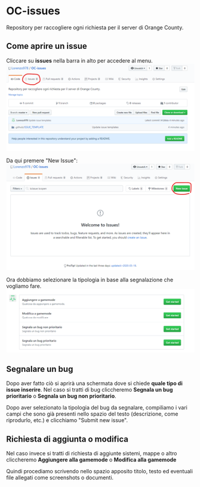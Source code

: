 # OC-issues
Repository per raccogliere ogni richiesta per il server di Orange County.

## Come aprire un issue
Cliccare su **issues** nella barra in alto per accedere al menu.
![GitHub Logo](/images/issues.png)

Da qui premere "New Issue":
![GitHub Logo](/images/newissue.png)

Ora dobbiamo selezionare la tipologia in base alla segnalazione che vogliamo fare.
![GitHub Logo](/images/selectissuetype.png)

## Segnalare un bug
Dopo aver fatto ciò si aprirà una schermata dove si chiede **quale tipo di issue inserire**. Nel caso si tratti di bug cliccheremo **Segnala un bug prioritario** o **Segnala un bug non prioritario**.

Dopo aver selezionato la tipologia del bug da segnalare, compiliamo i vari campi che sono già presenti nello spazio del testo (descrizione, come riprodurlo,
etc.) e clicchiamo "Submit new issue".

## Richiesta di aggiunta o modifica

Nel caso invece si tratti di richiesta di aggiunte sistemi, mappe o altro cliccheremo **Aggiungere alla gamemode** o **Modifica alla gamemode**

Quindi procediamo scrivendo nello spazio apposito titolo, testo ed eventuali file allegati come screenshots o documenti.
